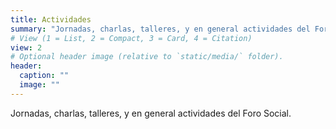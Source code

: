 ```yaml
---
title: Actividades
summary: "Jornadas, charlas, talleres, y en general actividades del Foro Social. "
# View (1 = List, 2 = Compact, 3 = Card, 4 = Citation)
view: 2
# Optional header image (relative to `static/media/` folder).
header:
  caption: ""
  image: ""
---
```


Jornadas, charlas, talleres, y en general actividades del Foro Social. 